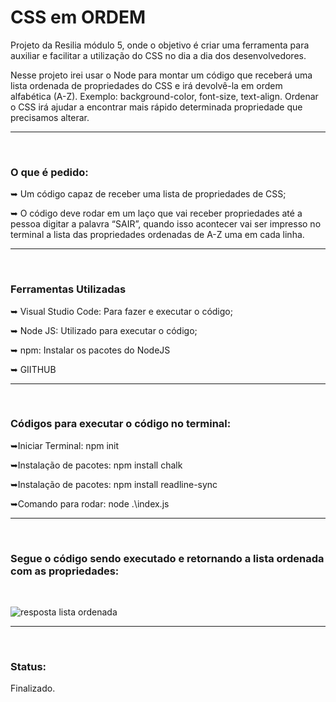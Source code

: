 <h1> CSS em ORDEM </h1>

<p> Projeto da Resilia módulo 5, onde o objetivo é criar uma ferramenta para auxiliar e facilitar a utilização do CSS no dia a dia dos desenvolvedores. </p>
<p> Nesse projeto irei usar o Node para montar um código que receberá uma lista ordenada de propriedades do CSS e irá devolvê-la em ordem alfabética (A-Z). Exemplo: background-color, font-size, text-align. Ordenar o CSS irá ajudar a encontrar mais rápido determinada propriedade que precisamos alterar. </p> 

<hr>
<br>
<h3> O que é pedido: </h3>

<p>➥ Um código capaz de receber uma lista de propriedades de CSS; </p> 
<p>➥ O código deve rodar em um laço que vai receber propriedades até a
pessoa digitar a palavra “SAIR”, quando isso acontecer vai ser impresso
no terminal a lista das propriedades ordenadas de A-Z uma em cada linha. </p>
<hr>
<br>

<h3> Ferramentas Utilizadas </h3>
<p>➥ Visual Studio Code: Para fazer e executar o código; </p>
<p>➥ Node JS: Utilizado para executar o código; </p>
<p>➥ npm: Instalar os pacotes do NodeJS</p>
<p>➥ GIITHUB </p>



<hr> 
<br>

<h3> Códigos para executar o código no terminal: </h3>
<p>➥Iniciar Terminal: npm init </p>
<p>➥Instalação de pacotes: npm install chalk </p>
<p>➥Instalação de pacotes: npm install readline-sync </p>
<p>➥Comando para rodar: node .\index.js </p>

<hr> 
<br>

<h3> Segue o código sendo executado e retornando a lista ordenada com as propriedades: </h3>
<br>

![resposta lista ordenada](https://user-images.githubusercontent.com/112699437/215507369-497c1195-12f9-4555-a971-09c0fecb88c4.png)

<hr>
<br>
<h3> Status: </h3>

<p> Finalizado. </p>
